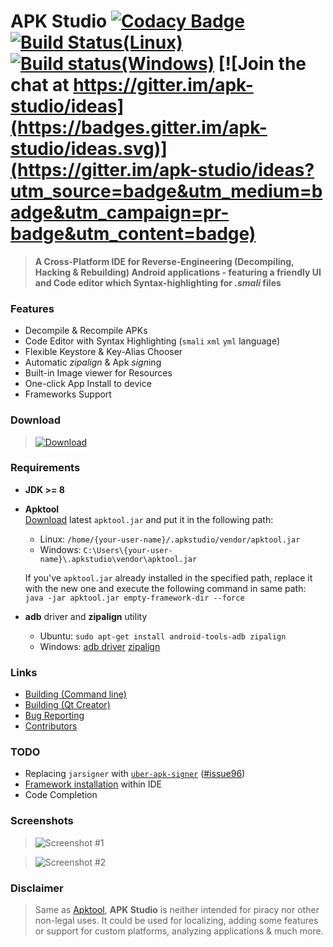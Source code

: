 # APK Studio [![Codacy Badge](https://api.codacy.com/project/badge/Grade/9709de5012824c36b54fda9c2c6390bf)](https://app.codacy.com/app/Surendrajat/apkstudio?utm_source=github.com&utm_medium=referral&utm_content=Surendrajat/apkstudio&utm_campaign=badger) [![Build Status(Linux)](https://travis-ci.org/Surendrajat/ApkStudio.svg)](https://travis-ci.org/Surendrajat/ApkStudio) [![Build status(Windows)](https://ci.appveyor.com/api/projects/status/mnr254lm0mlshmfb?svg=true)](https://ci.appveyor.com/project/Surendrajat/apkstudio) [![Join the chat at https://gitter.im/apk-studio/ideas](https://badges.gitter.im/apk-studio/ideas.svg)](https://gitter.im/apk-studio/ideas?utm_source=badge&utm_medium=badge&utm_campaign=pr-badge&utm_content=badge)
>**A Cross-Platform IDE for Reverse-Engineering (Decompiling, Hacking & Rebuilding)  Android applications  - featuring a friendly UI and Code editor which Syntax-highlighting for *.smali* files**

### Features
- Decompile & Recompile APKs
- Code Editor with Syntax Highlighting (`smali` `xml` `yml` language)
- Flexible Keystore & Key-Alias Chooser
- Automatic *zipalign* & Apk *sign*ing
- Built-in Image viewer for Resources
- One-click App Install to device
- Frameworks Support

### Download
 >[![Download](https://img.shields.io/github/release/surendrajat/apkstudio/all.svg?longCache=true&style=for-the-badge)](https://github.com/Surendrajat/apkstudio/releases)

### Requirements
- **JDK >= 8**
- **Apktool**  
  [Download](https://bitbucket.org/iBotPeaches/apktool/downloads/) latest `apktool.jar` and put it in the following path:  
	- Linux: `/home/{your-user-name}/.apkstudio/vendor/apktool.jar`  
	- Windows: `C:\Users\{your-user-name}\.apkstudio\vendor\apktool.jar`

	If you've `apktool.jar` already installed in the specified path, replace it with the new one and execute the following command in same path:   `java -jar apktool.jar empty-framework-dir --force`
- **adb** driver and **zipalign** utility  
	- Ubuntu: `sudo apt-get install android-tools-adb zipalign`  
	- Windows: [adb driver](https://lifehacker.com/the-easiest-way-to-install-androids-adb-and-fastboot-to-1586992378) [zipalign](https://stackoverflow.com/questions/36916462/how-to-zipalign-the-apk-file-in-windows)

### Links
- [Building (Command line)](https://github.com/Surendrajat/ApkStudio/wiki/Building#building-linux)
- [Building (Qt Creator)](https://github.com/Surendrajat/ApkStudio/wiki/Building#building-with-qt-creator)
- [Bug Reporting](https://github.com/surendrajat/apkstudio/issues)
- [Contributors](https://github.com/Surendrajat/ApkStudio/graphs/contributors)

### TODO
- Replacing `jarsigner` with [`uber-apk-signer`](https://github.com/patrickfav/uber-apk-signer) ([#issue96](https://github.com/vaibhavpandeyvpz/apkstudio/issues/96))
- [Framework installation](https://ibotpeaches.github.io/Apktool/documentation/#frameworks) within IDE
- Code Completion

### Screenshots
>![Screenshot #1](https://raw.githubusercontent.com/surendrajat/apkstudio/master/external/screenshots/apkstudio000.png "Screenshot #1")

>![Screenshot #2](https://raw.githubusercontent.com/surendrajat/apkstudio/master/external/screenshots/apkstudio002.png "Screenshot #2")

### Disclaimer
>Same as [Apktool](http://ibotpeaches.github.io/Apktool/), **APK Studio** is neither intended for piracy nor other non-legal uses. It could be used for localizing, adding some features or support for custom platforms, analyzing applications &amp; much more.
